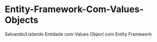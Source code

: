 # Entity-Framework-Com-Values-Objects
Salvando/Listando Entidade com Values Object com Entity Framework

